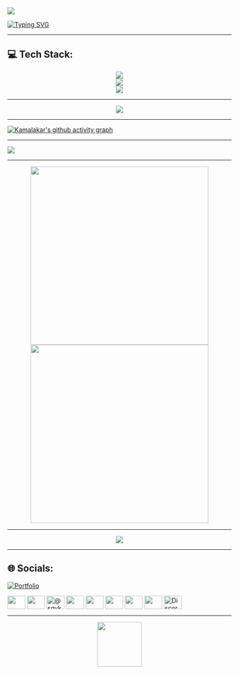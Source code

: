 <img src="https://komarev.com/ghpvc/?username=sgvkamalakar&label=Profile%20views&color=blue&style=flat" /> 


[![Typing SVG](https://readme-typing-svg.demolab.com/?lines=I'm+Kamalakar🤓,+a+CS+Undergrad+hailing+from+Visakhapatnam🌊,+India...;Passionate+about+working+on+GenAI,+LLMs,+and+ML+projects....;&center=true&color=40b983&duration=7000&multiline=false&width=1000)](https://github.com/sgvkamalakar)
 
----

## 💻 Tech Stack:


<p align="center">
  <a href="https://skillicons.dev">
    <img src="https://skillicons.dev/icons?i=python,java,cpp,c,html,css,js" /></br>
    <img src="https://skillicons.dev/icons?i=tensorflow,pytorch,opencv,flask" /></br>
    <img src="https://skillicons.dev/icons?i=gcp,azure,ai,mysql,git,github,aws" /></br>
  </a>
</p>

----

<p align="center">
  <img src ="https://github-readme-streak-stats.herokuapp.com?user=sgvkamalakar&theme=vue-dark&background=00000000&hide_border=true">
</p>

----

[![Kamalakar's github activity graph](https://github-readme-activity-graph.vercel.app/graph?username=sgvkamalakar&theme=vue&bg_color=00000000&hide_border=true)](https://github.com/sgvkamalakar/github-readme-activity-graph)


----

![](https://github-profile-trophy.vercel.app/?username=Sgvkamalakar&theme=radical&no-frame=true&no-bg=false&margin-w=4)

----

<p align="center">
  <img src="https://stats.quine.sh/Sgvkamalakar/github?theme=dark" width="400" />
  <img src="https://stats.quine.sh/Sgvkamalakar/dependencies?theme=dark" width="400" />
</p>

-----

<div align="center">
  <img src="https://api.githubtrends.io/user/svg/Sgvkamalakar/langs"/>
</div>  

-----

## 🌐 Socials:
[![Portfolio](https://img.shields.io/badge/View_Portfolio-4CAF50?style=for-the-badge&logo=web&logoColor=white)](https://sgvkamalakar.github.io/)
<p align="left"> 
<a href="https://linkedin.com/in/sgvkamalakar" target="blank"><img align="center" src="https://raw.githubusercontent.com/rahuldkjain/github-profile-readme-generator/master/src/images/icons/Social/linked-in-alt.svg"  height="30" width="40" /></a>
<a href="https://twitter.com/sgvkamalakar" target="blank"><img align="center" src="https://raw.githubusercontent.com/rahuldkjain/github-profile-readme-generator/master/src/images/icons/Social/twitter.svg" height="30" width="40" /></a>
<a href="https://medium.com/@sgvkamalakar" target="blank"><img align="center" src="https://raw.githubusercontent.com/rahuldkjain/github-profile-readme-generator/master/src/images/icons/Social/medium.svg" alt="@sgvkamalakar" height="30" width="40" /></a>
<a href="https://www.instagram.com/its._.me._.kamalakar" target="blank"><img align="center" src="https://raw.githubusercontent.com/rahuldkjain/github-profile-readme-generator/master/src/images/icons/Social/instagram.svg"  height="30" width="40" /></a>
<a href="https://www.leetcode.com/sgv_kamalakar/" target="blank"><img align="center" src="https://raw.githubusercontent.com/rahuldkjain/github-profile-readme-generator/master/src/images/icons/Social/leet-code.svg" height="30" width="40" /></a>
<a href="https://auth.geeksforgeeks.org/user/sgvkamalakar/profile/" target="blank"><img align="center" src="https://raw.githubusercontent.com/rahuldkjain/github-profile-readme-generator/master/src/images/icons/Social/geeks-for-geeks.svg" height="30" width="40" /></a>
<a href="https://www.codechef.com/users/sgvkamalakar03" target="blank"><img align="center" src="https://cdn.jsdelivr.net/npm/simple-icons@3.1.0/icons/codechef.svg"  height="30" width="40" /></a>
<a href="https://www.hackerrank.com/profile/sgvkamalakar" target="blank"><img align="center" src="https://raw.githubusercontent.com/rahuldkjain/github-profile-readme-generator/master/src/images/icons/Social/hackerrank.svg"  height="30" width="40" /></a>
<a href="https://discord.gg/kamalakar_satapathi" target="blank"><img align="center" src="https://raw.githubusercontent.com/rahuldkjain/github-profile-readme-generator/master/src/images/icons/Social/discord.svg" alt="Discord" height="30" width="40" /></a>
</p>

-----
<div align="center">
  <img src="https://media.giphy.com/media/M9gbBd9nbDrOTu1Mqx/giphy.gif" width="100"/>
</div>
